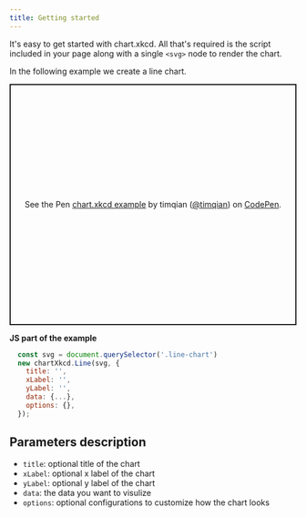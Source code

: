 ```yaml
---
title: Getting started
---
```


It's easy to get started with chart.xkcd. All that's required is the script included in your page along with a single `<svg>` node to render the chart.

In the following example we create a line chart.

<p class="codepen" data-height="424" data-theme-id="light" data-default-tab="result" data-user="timqian" data-slug-hash="GRKqLaL" style="height: 424px; box-sizing: border-box; display: flex; align-items: center; justify-content: center; border: 2px solid; margin: 1em 0; padding: 1em;" data-pen-title="chart.xkcd example">
  <span>See the Pen <a href="https://codepen.io/timqian/pen/GRKqLaL/">
  chart.xkcd example</a> by timqian (<a href="https://codepen.io/timqian">@timqian</a>)
  on <a href="https://codepen.io">CodePen</a>.</span>
</p>
<script async src="https://static.codepen.io/assets/embed/ei.js"></script>

**JS part of the example**

```javascript
  const svg = document.querySelector('.line-chart')
  new chartXkcd.Line(svg, {
    title: '',
    xLabel: '',
    yLabel: '',
    data: {...},
    options: {},
  });
```

## Parameters description

- `title`: optional title of the chart
- `xLabel`: optional x label of the chart
- `yLabel`: optional y label of the chart
- `data`: the data you want to visulize
- `options`: optional configurations to customize how the chart looks
